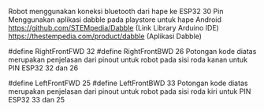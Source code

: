 Robot menggunakan koneksi bluetooth dari hape ke ESP32 30 Pin
Menggunakan aplikasi dabble pada playstore untuk hape Android
https://github.com/STEMpedia/Dabble (Link Library Arduino IDE)
https://thestempedia.com/product/dabble (Aplikasi Dabble)

#define RightFrontFWD 32
#define RightFrontBWD 26
Potongan kode diatas merupakan penjelasan dari pinout untuk robot pada sisi roda kanan untuk PIN ESP32 32 dan 26

#define LeftFrontFWD 25
#define LeftFrontBWD 33
Potongan kode diatas merupakan penjelasan dari pinout untuk robot pada sisi roda kiri untuk PIN ESP32 33 dan 25

